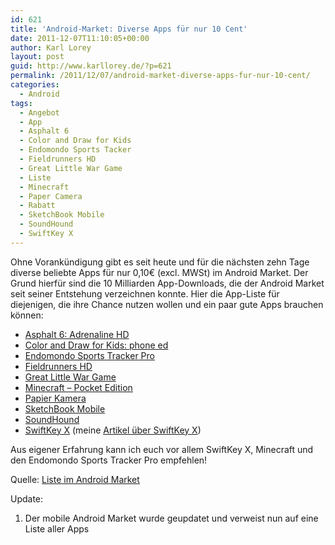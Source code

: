 ```yaml
---
id: 621
title: 'Android-Market: Diverse Apps für nur 10 Cent'
date: 2011-12-07T11:10:05+00:00
author: Karl Lorey
layout: post
guid: http://www.karllorey.de/?p=621
permalink: /2011/12/07/android-market-diverse-apps-fur-nur-10-cent/
categories:
  - Android
tags:
  - Angebot
  - App
  - Asphalt 6
  - Color and Draw for Kids
  - Endomondo Sports Tacker
  - Fieldrunners HD
  - Great Little War Game
  - Liste
  - Minecraft
  - Paper Camera
  - Rabatt
  - SketchBook Mobile
  - SoundHound
  - SwiftKey X
---
```

Ohne Vorankündigung gibt es seit heute und für die nächsten zehn Tage diverse beliebte Apps für nur 0,10€ (excl. MWSt) im Android Market. Der Grund hierfür sind die 10 Milliarden App-Downloads, die der Android Market seit seiner Entstehung verzeichnen konnte. Hier die App-Liste für diejenigen, die ihre Chance nutzen wollen und ein paar gute Apps brauchen können:

  * <a href="https://market.android.com/details?id=com.gameloft.android.ANMP.GloftA6HP" target="_blank">Asphalt 6: Adrenaline HD</a>
  * <a href="https://market.android.com/details?id=tipitap.coloring.phones" target="_blank">Color and Draw for Kids: phone ed</a>
  * <a href="https://market.android.com/details?id=com.endomondo.android.pro" target="_blank">Endomondo Sports Tracker Pro</a>
  * <a href="https://market.android.com/details?id=com.subatomicstudios" target="_blank">Fieldrunners HD</a>
  * <a href="https://market.android.com/details?id=com.rubicon.dev.glwg" target="_blank">Great Little War Game</a>
  * <a href="https://market.android.com/details?id=com.mojang.minecraftpe" target="_blank">Minecraft &#8211; Pocket Edition</a>
  * <a href="https://market.android.com/details?id=com.dama.papercamera" target="_blank">Papier Kamera</a>
  * <a href="https://market.android.com/details?id=com.sketchbook" target="_blank">SketchBook Mobile</a>
  * <a href="https://market.android.com/details?id=com.melodis.midomiMusicIdentifier" target="_blank">SoundHound</a>
  * <a href="https://market.android.com/details?id=com.touchtype.swiftkey" target="_blank">SwiftKey X</a> (meine [Artikel über SwiftKey X](/tag/swiftkey-x))

Aus eigener Erfahrung kann ich euch vor allem SwiftKey X, Minecraft und den Endomondo Sports Tracker Pro empfehlen!

Quelle: <a href="https://market.android.com/details?id=apps_timed_promotion&feature=banner" target="_blank">Liste im Android Market</a>

Update:

  1. Der mobile Android Market wurde geupdatet und verweist nun auf eine Liste aller Apps